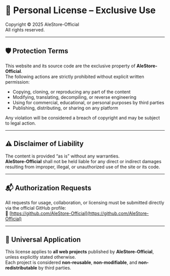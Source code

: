 # 🔐 Personal License – Exclusive Use

Copyright © 2025 AleStore-Official  
All rights reserved.

---

## 🛡️ Protection Terms

This website and its source code are the exclusive property of **AleStore-Official**.  
The following actions are strictly prohibited without explicit written permission:

- Copying, cloning, or reproducing any part of the content
- Modifying, translating, decompiling, or reverse engineering
- Using for commercial, educational, or personal purposes by third parties
- Publishing, distributing, or sharing on any platform

Any violation will be considered a breach of copyright and may be subject to legal action.

---

## ⚠️ Disclaimer of Liability

The content is provided “as is” without any warranties.  
**AleStore-Official** shall not be held liable for any direct or indirect damages resulting from improper, illegal, or unauthorized use of the site or its code.

---

## 📬 Authorization Requests

All requests for usage, collaboration, or licensing must be submitted directly via the official GitHub profile:  
🔗 [https://github.com/AleStore-Official](https://github.com/AleStore-Official)

---

## 📌 Universal Application

This license applies to **all web projects** published by **AleStore-Official**, unless explicitly stated otherwise.  
Each project is considered **non-reusable**, **non-modifiable**, and **non-redistributable** by third parties.
